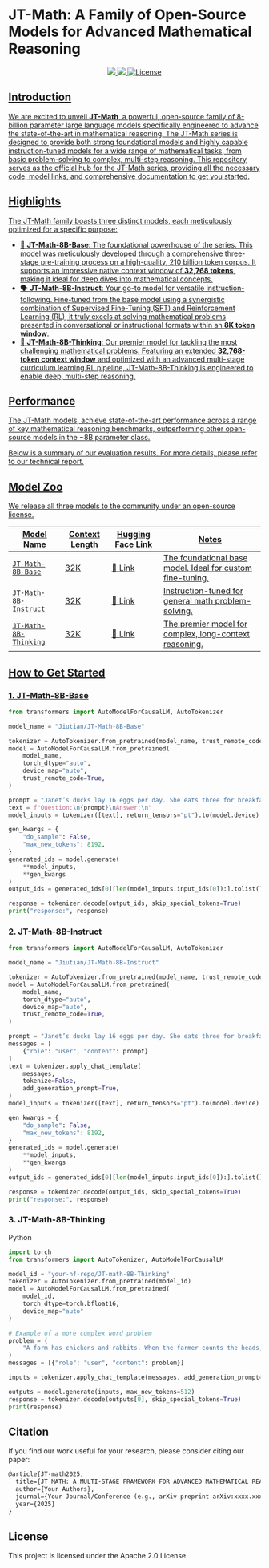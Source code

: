 # JT-Math: A Family of Open-Source Models for Advanced Mathematical Reasoning 


<p align="center">
    <a href="<PAPER_LINK_PLACEHOLDER>" target="blank">
        <img src="https://img.shields.io/badge/Paper-ArXiv-red">
    <a href="https://huggingface.co/JT-LM" target="blank">
        <img src="https://img.shields.io/badge/%F0%9F%A4%97%20Hugging%20Face-Models-blue">
    <a href="./LICENSE" target="blank">
        <img alt="License" src="https://img.shields.io/badge/License-Apache%202.0-yellow.svg">
</p>







## Introduction

We are excited to  unveil **JT-Math**, a powerful, open-source family of 8-billion parameter large language models specifically engineered to advance the state-of-the-art in mathematical reasoning. The JT-Math series is designed to provide both strong foundational models and highly capable instruction-tuned models for a wide range of mathematical tasks, from basic problem-solving to complex, multi-step reasoning.
This repository serves as the official hub for the JT-Math series, providing all the necessary code, model links, and comprehensive documentation to get you started.





## Highlights


The JT-Math family boasts three distinct models, each meticulously optimized for a specific purpose:

- 🧮 **JT-Math-8B-Base**: The foundational powerhouse of the series. This model was meticulously developed through a comprehensive three-stage pre-training process on a high-quality, 210 billion token corpus. It supports an impressive native context window of **32,768 tokens**, making it ideal for deep dives into mathematical concepts.
- 🗣️ **JT-Math-8B-Instruct**: Your go-to model for versatile instruction-following. Fine-tuned from the base model using a synergistic combination of Supervised Fine-Tuning (SFT) and Reinforcement Learning (RL), it truly excels at solving mathematical problems presented in conversational or instructional formats within an **8K token window**.
- 🧠 **JT-Math-8B-Thinking**: Our premier model for tackling the most challenging mathematical problems. Featuring an extended **32,768-token context window** and optimized with an advanced multi-stage curriculum learning RL pipeline, JT-Math-8B-Thinking is engineered to enable deep, multi-step reasoning.



## Performance

The JT-Math models, achieve state-of-the-art performance across a range of key mathematical reasoning benchmarks, outperforming other open-source models in the ~8B parameter class.

Below is a summary of our evaluation results. For more details, please refer to our technical report.





## Model Zoo

We release all three models to the community under an open-source license.

| Model Name            | Context Length | Hugging Face Link                                          | Notes                                                      |
| --------------------- | -------------- | ---------------------------------------------------------- | ---------------------------------------------------------- |
| `JT-Math-8B-Base`     | 32K            | [🤗 Link](https://huggingface.co/JT-LM/JT-Math-8B-Base)     | The foundational base model. Ideal for custom fine-tuning. |
| `JT-Math-8B-Instruct` | 32K            | [🤗 Link](https://huggingface.co/JT-LM/JT-Math-8B-Instruct) | Instruction-tuned for general math problem-solving.        |
| `JT-Math-8B-Thinking` | 32K            | [🤗 Link](https://huggingface.co/JT-LM/JT-Math-8B-Thinking) | The premier model for complex, long-context reasoning.     |



## How to Get Started

### 1. JT-Math-8B-Base

```python
from transformers import AutoModelForCausalLM, AutoTokenizer

model_name = "Jiutian/JT-Math-8B-Base"

tokenizer = AutoTokenizer.from_pretrained(model_name, trust_remote_code=True)
model = AutoModelForCausalLM.from_pretrained(
    model_name,
    torch_dtype="auto",
    device_map="auto",
    trust_remote_code=True,
)

prompt = "Janet’s ducks lay 16 eggs per day. She eats three for breakfast every morning and bakes muffins for her friends every day with four. She sells the remainder at the farmers' market daily for $2 per fresh duck egg. How much in dollars does she make every day at the farmers' market?"
text = f"Question:\n{prompt}\nAnswer:\n"
model_inputs = tokenizer([text], return_tensors="pt").to(model.device)

gen_kwargs = {
    "do_sample": False,
    "max_new_tokens": 8192,
}
generated_ids = model.generate(
    **model_inputs,
    **gen_kwargs
)
output_ids = generated_ids[0][len(model_inputs.input_ids[0]):].tolist()

response = tokenizer.decode(output_ids, skip_special_tokens=True)
print("response:", response)
```



### 2. JT-Math-8B-Instruct


```python
from transformers import AutoModelForCausalLM, AutoTokenizer

model_name = "Jiutian/JT-Math-8B-Instruct"

tokenizer = AutoTokenizer.from_pretrained(model_name, trust_remote_code=True)
model = AutoModelForCausalLM.from_pretrained(
    model_name,
    torch_dtype="auto",
    device_map="auto",
    trust_remote_code=True,
)

prompt = "Janet’s ducks lay 16 eggs per day. She eats three for breakfast every morning and bakes muffins for her friends every day with four. She sells the remainder at the farmers' market daily for $2 per fresh duck egg. How much in dollars does she make every day at the farmers' market?"
messages = [
    {"role": "user", "content": prompt}
]
text = tokenizer.apply_chat_template(
    messages,
    tokenize=False,
    add_generation_prompt=True,
)
model_inputs = tokenizer([text], return_tensors="pt").to(model.device)

gen_kwargs = {
    "do_sample": False,
    "max_new_tokens": 8192,
}
generated_ids = model.generate(
    **model_inputs,
    **gen_kwargs
)
output_ids = generated_ids[0][len(model_inputs.input_ids[0]):].tolist()

response = tokenizer.decode(output_ids, skip_special_tokens=True)
print("response:", response)
```



### 3. JT-Math-8B-Thinking


Python

```python
import torch
from transformers import AutoTokenizer, AutoModelForCausalLM

model_id = "your-hf-repo/JT-math-8B-Thinking"
tokenizer = AutoTokenizer.from_pretrained(model_id)
model = AutoModelForCausalLM.from_pretrained(
    model_id,
    torch_dtype=torch.bfloat16,
    device_map="auto"
)

# Example of a more complex word problem
problem = (
    "A farm has chickens and rabbits. When the farmer counts the heads, he gets a total of 50. ""When he counts the legs, he gets a total of 140. How many chickens and how many rabbits are on the farm? ""Show your work step-by-step."
)
messages = [{"role": "user", "content": problem}]

inputs = tokenizer.apply_chat_template(messages, add_generation_prompt=True, return_tensors="pt").to(model.device)

outputs = model.generate(inputs, max_new_tokens=512)
response = tokenizer.decode(outputs[0], skip_special_tokens=True)
print(response)
```



## Citation



If you find our work useful for your research, please consider citing our paper:

```latex
@article{JT-math2025,
  title={JT MATH: A MULTI-STAGE FRAMEWORK FOR ADVANCED MATHEMATICAL REASONING IN LARGE LANGUAGE MODELS},
  author={Your Authors},
  journal={Your Journal/Conference (e.g., arXiv preprint arXiv:xxxx.xxxxx)},
  year={2025}
}
```



## License

This project is licensed under the Apache 2.0 License.
